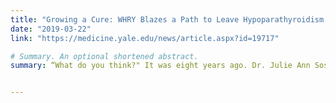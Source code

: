 ```yaml
---
title: "Growing a Cure: WHRY Blazes a Path to Leave Hypoparathyroidism Behind"
date: "2019-03-22"
link: "https://medicine.yale.edu/news/article.aspx?id=19717"

# Summary. An optional shortened abstract.
summary: “What do you think?" It was eight years ago. Dr. Julie Ann Sosa and Dr. Sanziana Roman, two leading endocrine surgeons, approached Dr. Diane Krause about growing new parathyroid cells in the lab. They wanted to treat patients — mostly women — suffering from a lack of the hormone these cells produce."


---
```

